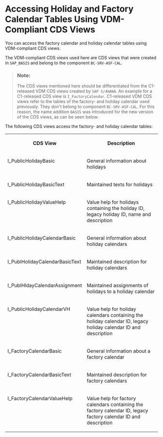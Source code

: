 <!-- loiocc36b142349f40c499155b65e812c3ac -->

# Accessing Holiday and Factory Calendar Tables Using VDM-Compliant CDS Views

You can access the factory calendar and holiday calendar tables using VDM-compliant CDS views.

The VDM-compliant CDS views used here are CDS views that were created in `SAP_BASIS` and belong to the component `BC-SRV-ASF-CAL`.

> ### Note:  
> The CDS views mentioned here should be differentiated from the C1-released VDM CDS views created by `SAP S/4HANA`. An example for a C1-released CDS view is `I_FactoryCalendar`. C1-released VDM CDS views refer to the tables of the factory- and holiday calendar used previously. They don't belong to component `BC-SRV-ASF-CAL`. For this reason, the name addition `BASIS` was introduced for the new version of the CDS views, as can be seen below.

The following CDS views access the factory- and holiday calendar tables:


<table>
<tr>
<th valign="top">

CDS View



</th>
<th valign="top">

Description



</th>
</tr>
<tr>
<td valign="top">

I\_PublicHolidayBasic



</td>
<td valign="top">

General information about holidays



</td>
</tr>
<tr>
<td valign="top">

I\_PublicHolidayBasicText



</td>
<td valign="top">

Maintained texts for holidays



</td>
</tr>
<tr>
<td valign="top">

I\_PublicHolidayValueHelp



</td>
<td valign="top">

Value help for holidays containing the holiday ID, legacy holiday ID, name and description



</td>
</tr>
<tr>
<td valign="top">

I\_PublicHolidayCalendarBasic



</td>
<td valign="top">

General information about holiday calendars



</td>
</tr>
<tr>
<td valign="top">

I\_PublHolidayCalendarBasicText



</td>
<td valign="top">

Maintained description for holiday calendars



</td>
</tr>
<tr>
<td valign="top">

I\_PublHldayCalendarAssignment



</td>
<td valign="top">

Maintained assignments of holidays to a holiday calendar



</td>
</tr>
<tr>
<td valign="top">

I\_PublicHolidayCalendarVH



</td>
<td valign="top">

Value help for holiday calendars containing the holiday calendar ID, legacy holiday calendar ID and description



</td>
</tr>
<tr>
<td valign="top">

I\_FactoryCalendarBasic



</td>
<td valign="top">

General information about a factory calendar



</td>
</tr>
<tr>
<td valign="top">

I\_FactoryCalendarBasicText



</td>
<td valign="top">

Maintained description for factory calendars



</td>
</tr>
<tr>
<td valign="top">

I\_FactoryCalendarValueHelp



</td>
<td valign="top">

Value help for factory calendars containing the factory calendar ID, legacy factory calendar ID and description



</td>
</tr>
</table>

